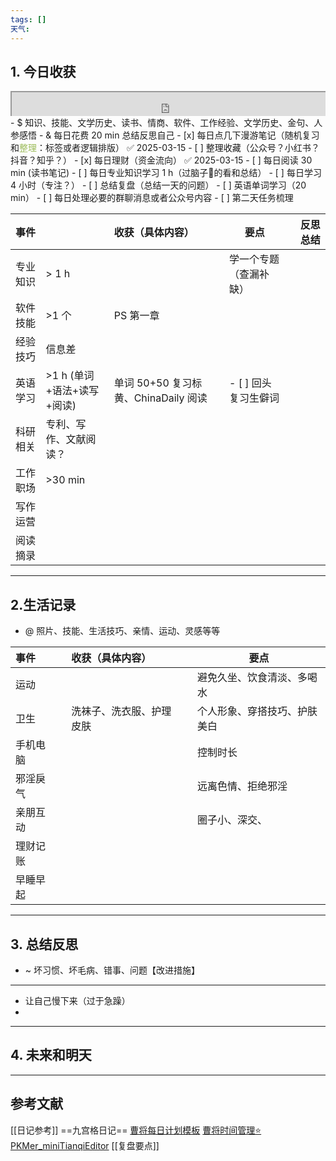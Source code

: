 ```yaml
---
tags: []
天气:
---
```


## 1. 今日收获

<div style=" width: 100%;  height:40;overflow: hidden; "><iframe src="https://widget.pkmer.cn/free/miniTianqi?user=a2e5899e-975e-4457-afd4-ec3ff7dcbc90&select-theme=ta&theme=%E6%A0%B7%E5%BC%8F4&input-text=&theme-color=%2350F9FFFF&select-icon=durian" allow="fullscreen" style=" height: 100%; width: 100%;"></iframe></div>
- $ 知识、技能、文学历史、读书、情商、软件、工作经验、文学历史、金句、人参感悟
- & 每日花费 20 min 总结反思自己 
- [x] 每日点几下漫游笔记（随机复习和<font color="#9bbb59">整理</font>：标签或者逻辑排版） ✅ 2025-03-15
- [ ] 整理收藏（公众号？小红书？抖音？知乎？）
- [x] 每日理财（资金流向） ✅ 2025-03-15
- [ ] 每日阅读 30 min (读书笔记)
- [ ] 每日专业知识学习 1 h（过脑子🧠的看和总结）
- [ ] 每日学习 4 小时（专注？）
- [ ] 总结复盘（总结一天的问题）
- [ ] 英语单词学习（20 min）
- [ ] 每日处理必要的群聊消息或者公众号内容 
- [ ] 第二天任务梳理

| 事件   |                     | 收获（具体内容）                    |     | 要点            |     | 反思总结 |
| :--- | ------------------- | :-------------------------- | --- | ------------- | --- | ---- |
| 专业知识 | \> 1 h              |                             |     | 学一个专题（查漏补缺）   |     |      |
| 软件技能 | \>1 个               | PS 第一章                      |     |               |     |      |
| 经验技巧 | 信息差                 |                             |     |               |     |      |
| 英语学习 | \>1 h (单词+语法+读写+阅读) | 单词 50+50 复习标黄、ChinaDaily 阅读 |     | - [ ] 回头复习生僻词 |     |      |
| 科研相关 | 专利、写作、文献阅读？         |                             |     |               |     |      |
| 工作职场 | \>30 min            |                             |     |               |     |      |
| 写作运营 |                     |                             |     |               |     |      |
| 阅读摘录 |                     |                             |     |               |     |      |

---
## 2.生活记录
- @  照片、技能、生活技巧、亲情、运动、灵感等等

| 事件   |     | 收获（具体内容）     |     | 要点             |
| :--- | --- | :----------- | --- | -------------- |
| 运动   |     |              |     | 避免久坐、饮食清淡、多喝水  |
| 卫生   |     | 洗袜子、洗衣服、护理皮肤 |     | 个人形象、穿搭技巧、护肤美白 |
| 手机电脑 |     |              |     | 控制时长           |
| 邪淫戾气 |     |              |     | 远离色情、拒绝邪淫      |
| 亲朋互动 |     |              |     | 圈子小、深交、        |
| 理财记账 |     |              |     |                |
| 早睡早起 |     |              |     |                |

---
## 3. 总结反思
- ~ 坏习惯、坏毛病、错事、问题【改进措施】
---
- 让自己慢下来（过于急躁）
- 



---
## 4. 未来和明天



---
## 参考文献

[[日记参考]] ==九宫格日记==
[曹将每日计划模板](https://mp.weixin.qq.com/s/8LYri0lvPV5Y8snHqvpJ5g)
[曹将时间管理⭐](https://mp.weixin.qq.com/s/Z8l7B5iOoCGtjP_KvMjMxA)
[PKMer_miniTianqiEditor](https://pkmer.cn/products/widget/miniTianqiEditor/)
[[复盘要点]]





